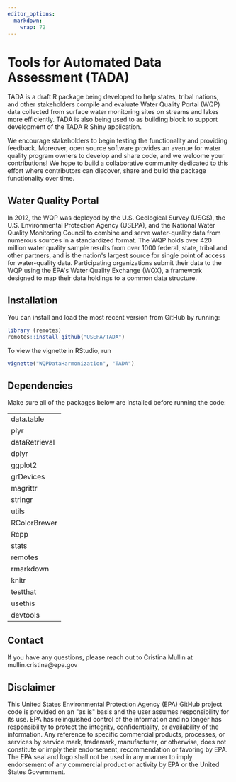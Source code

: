 ```yaml
---
editor_options: 
  markdown: 
    wrap: 72
---
```


# Tools for Automated Data Assessment (TADA)

TADA is a draft R package being developed to help states, tribal
nations, and other stakeholders compile and evaluate Water Quality
Portal (WQP) data collected from surface water monitoring sites on
streams and lakes more efficiently. TADA is also being used to as
building block to support development of the TADA R Shiny application.

We encourage stakeholders to begin testing the functionality and
providing feedback. Moreover, open source software provides an avenue
for water quality program owners to develop and share code, and we
welcome your contributions! We hope to build a collaborative community
dedicated to this effort where contributors can discover, share and
build the package functionality over time.

## Water Quality Portal

In 2012, the WQP was deployed by the U.S. Geological Survey (USGS), the
U.S. Environmental Protection Agency (USEPA), and the National Water
Quality Monitoring Council to combine and serve water-quality data from
numerous sources in a standardized format. The WQP holds over 420
million water quality sample results from over 1000 federal, state,
tribal and other partners, and is the nation's largest source for single
point of access for water-quality data. Participating organizations
submit their data to the WQP using the EPA's Water Quality Exchange
(WQX), a framework designed to map their data holdings to a common data
structure.

## Installation

You can install and load the most recent version from GitHub by running:

``` r
library (remotes)
remotes::install_github("USEPA/TADA")
```

To view the vignette in RStudio, run

``` r
vignette("WQPDataHarmonization", "TADA")
```

## Dependencies

Make sure all of the packages below are installed before running the
code:

|               |
|---------------|
| data.table    |
| plyr          |
| dataRetrieval |
| dplyr         |
| ggplot2       |
| grDevices     |
| magrittr      |
| stringr       |
| utils         |
| RColorBrewer  |
| Rcpp          |
| stats         |
| remotes       |
| rmarkdown     |
| knitr         |
| testthat      |
| usethis       |
| devtools      |

## Contact

If you have any questions, please reach out to Cristina Mullin at
mullin.cristina\@epa.gov

## Disclaimer

This United States Environmental Protection Agency (EPA) GitHub project
code is provided on an "as is" basis and the user assumes responsibility
for its use. EPA has relinquished control of the information and no
longer has responsibility to protect the integrity, confidentiality, or
availability of the information. Any reference to specific commercial
products, processes, or services by service mark, trademark,
manufacturer, or otherwise, does not constitute or imply their
endorsement, recommendation or favoring by EPA. The EPA seal and logo
shall not be used in any manner to imply endorsement of any commercial
product or activity by EPA or the United States Government.
